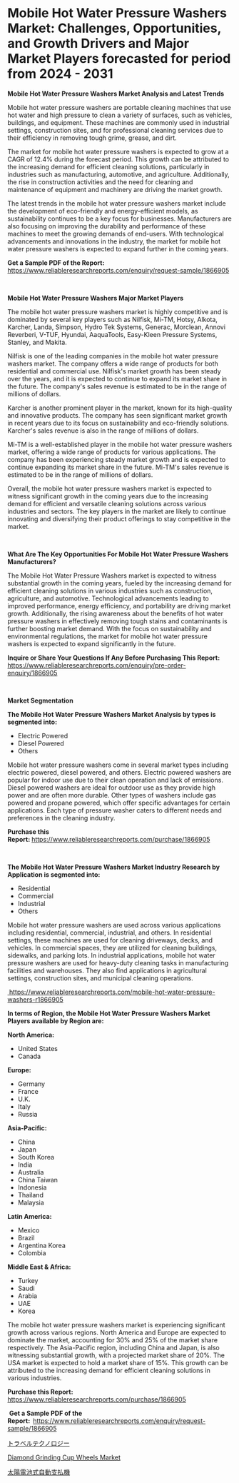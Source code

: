 <p><h1>Mobile Hot Water Pressure Washers Market: Challenges, Opportunities, and Growth Drivers and Major Market Players forecasted for period from 2024 - 2031</h1></p><p><strong>Mobile Hot Water Pressure Washers Market Analysis and Latest Trends</strong></p>
<p><p>Mobile hot water pressure washers are portable cleaning machines that use hot water and high pressure to clean a variety of surfaces, such as vehicles, buildings, and equipment. These machines are commonly used in industrial settings, construction sites, and for professional cleaning services due to their efficiency in removing tough grime, grease, and dirt.</p><p>The market for mobile hot water pressure washers is expected to grow at a CAGR of 12.4% during the forecast period. This growth can be attributed to the increasing demand for efficient cleaning solutions, particularly in industries such as manufacturing, automotive, and agriculture. Additionally, the rise in construction activities and the need for cleaning and maintenance of equipment and machinery are driving the market growth.</p><p>The latest trends in the mobile hot water pressure washers market include the development of eco-friendly and energy-efficient models, as sustainability continues to be a key focus for businesses. Manufacturers are also focusing on improving the durability and performance of these machines to meet the growing demands of end-users. With technological advancements and innovations in the industry, the market for mobile hot water pressure washers is expected to expand further in the coming years.</p></p>
<p><strong>Get a Sample PDF of the Report:&nbsp;</strong> <a href="https://www.reliableresearchreports.com/enquiry/request-sample/1866905">https://www.reliableresearchreports.com/enquiry/request-sample/1866905</a></p>
<p>&nbsp;</p>
<p><strong>Mobile Hot Water Pressure Washers Major Market Players</strong></p>
<p><p>The mobile hot water pressure washers market is highly competitive and is dominated by several key players such as Nilfisk, Mi-TM, Hotsy, Alkota, Karcher, Landa, Simpson, Hydro Tek Systems, Generac, Morclean, Annovi Reverberi, V-TUF, Hyundai, AaquaTools, Easy-Kleen Pressure Systems, Stanley, and Makita.</p><p>Nilfisk is one of the leading companies in the mobile hot water pressure washers market. The company offers a wide range of products for both residential and commercial use. Nilfisk's market growth has been steady over the years, and it is expected to continue to expand its market share in the future. The company's sales revenue is estimated to be in the range of millions of dollars.</p><p>Karcher is another prominent player in the market, known for its high-quality and innovative products. The company has seen significant market growth in recent years due to its focus on sustainability and eco-friendly solutions. Karcher's sales revenue is also in the range of millions of dollars.</p><p>Mi-TM is a well-established player in the mobile hot water pressure washers market, offering a wide range of products for various applications. The company has been experiencing steady market growth and is expected to continue expanding its market share in the future. Mi-TM's sales revenue is estimated to be in the range of millions of dollars.</p><p>Overall, the mobile hot water pressure washers market is expected to witness significant growth in the coming years due to the increasing demand for efficient and versatile cleaning solutions across various industries and sectors. The key players in the market are likely to continue innovating and diversifying their product offerings to stay competitive in the market.</p></p>
<p>&nbsp;</p>
<p><strong>What Are The Key Opportunities For Mobile Hot Water Pressure Washers Manufacturers?</strong></p>
<p><p>The Mobile Hot Water Pressure Washers market is expected to witness substantial growth in the coming years, fueled by the increasing demand for efficient cleaning solutions in various industries such as construction, agriculture, and automotive. Technological advancements leading to improved performance, energy efficiency, and portability are driving market growth. Additionally, the rising awareness about the benefits of hot water pressure washers in effectively removing tough stains and contaminants is further boosting market demand. With the focus on sustainability and environmental regulations, the market for mobile hot water pressure washers is expected to expand significantly in the future.</p></p>
<p><strong>Inquire or Share Your Questions If Any Before Purchasing This Report:</strong> <a href="https://www.reliableresearchreports.com/enquiry/pre-order-enquiry/1866905">https://www.reliableresearchreports.com/enquiry/pre-order-enquiry/1866905</a></p>
<p>&nbsp;</p>
<p><strong>Market Segmentation</strong></p>
<p><strong>The Mobile Hot Water Pressure Washers Market Analysis by types is segmented into:</strong></p>
<p><ul><li>Electric Powered</li><li>Diesel Powered</li><li>Others</li></ul></p>
<p><p>Mobile hot water pressure washers come in several market types including electric powered, diesel powered, and others. Electric powered washers are popular for indoor use due to their clean operation and lack of emissions. Diesel powered washers are ideal for outdoor use as they provide high power and are often more durable. Other types of washers include gas powered and propane powered, which offer specific advantages for certain applications. Each type of pressure washer caters to different needs and preferences in the cleaning industry.</p></p>
<p><strong>Purchase this Report:&nbsp;</strong><a href="https://www.reliableresearchreports.com/purchase/1866905">https://www.reliableresearchreports.com/purchase/1866905</a></p>
<p>&nbsp;</p>
<p><strong>The Mobile Hot Water Pressure Washers Market Industry Research by Application is segmented into:</strong></p>
<p><ul><li>Residential</li><li>Commercial</li><li>Industrial</li><li>Others</li></ul></p>
<p><p>Mobile hot water pressure washers are used across various applications including residential, commercial, industrial, and others. In residential settings, these machines are used for cleaning driveways, decks, and vehicles. In commercial spaces, they are utilized for cleaning buildings, sidewalks, and parking lots. In industrial applications, mobile hot water pressure washers are used for heavy-duty cleaning tasks in manufacturing facilities and warehouses. They also find applications in agricultural settings, construction sites, and municipal cleaning operations.</p></p>
<p><a href="https://www.reliableresearchreports.com/mobile-hot-water-pressure-washers-r1866905">&nbsp;https://www.reliableresearchreports.com/mobile-hot-water-pressure-washers-r1866905</a></p>
<p><strong>In terms of Region, the Mobile Hot Water Pressure Washers Market Players available by Region are:</strong></p>
<p>
    <p> <strong> North America: </strong>
        <ul>
            <li>United States</li>
            <li>Canada</li>
        </ul>
        </p> 
    <p> <strong> Europe: </strong>
        <ul>
            <li>Germany</li>
            <li>France</li>
            <li>U.K.</li>
            <li>Italy</li>
            <li>Russia</li>
        </ul>
        </p> 
    <p> <strong> Asia-Pacific: </strong>
        <ul>
            <li>China</li>
            <li>Japan</li>
            <li>South Korea</li>
            <li>India</li>
            <li>Australia</li>
            <li>China Taiwan</li>
            <li>Indonesia</li>
            <li>Thailand</li>
            <li>Malaysia</li>
        </ul>
        </p> 
    <p> <strong> Latin America: </strong>
        <ul>
            <li>Mexico</li>
            <li>Brazil</li>
            <li>Argentina Korea</li>
            <li>Colombia</li>
        </ul>
        </p> 
    <p> <strong> Middle East & Africa: </strong>
        <ul>
            <li>Turkey</li>
            <li>Saudi</li>
            <li>Arabia</li>
            <li>UAE</li>
            <li>Korea</li>
        </ul>
    </p>
    </p>
<p><p>The mobile hot water pressure washers market is experiencing significant growth across various regions. North America and Europe are expected to dominate the market, accounting for 30% and 25% of the market share respectively. The Asia-Pacific region, including China and Japan, is also witnessing substantial growth, with a projected market share of 20%. The USA market is expected to hold a market share of 15%. This growth can be attributed to the increasing demand for efficient cleaning solutions in various industries.</p></p>
<p><strong>Purchase this Report: </strong><a href="https://www.reliableresearchreports.com/purchase/1866905">https://www.reliableresearchreports.com/purchase/1866905</a></p>
<p>&nbsp;<strong>Get a Sample PDF of the Report:&nbsp;&nbsp;</strong><a href="https://www.reliableresearchreports.com/enquiry/request-sample/1866905">https://www.reliableresearchreports.com/enquiry/request-sample/1866905</a></p>
<p><strong></strong></p>
<p><p><a href="https://medium.com/@leeweir2009/%E6%97%85%E8%A1%8C%E6%8A%80%E8%A1%93%E5%B8%82%E5%A0%B4%E3%81%AF%E5%B8%82%E5%A0%B4%E3%82%B7%E3%82%A7%E3%82%A2-%E3%82%B5%E3%82%A4%E3%82%BA-%E3%81%8A%E3%82%88%E3%81%B32031%E5%B9%B4%E3%81%BE%E3%81%A7%E3%81%AE%E4%BA%88%E6%B8%AC%E3%81%AB%E7%84%A6%E7%82%B9%E3%82%92%E5%BD%93%E3%81%A6%E3%81%A6%E3%81%84%E3%81%BE%E3%81%99-063b0584d72e">トラベルテクノロジー</a></p><p><a href="https://view.publitas.com/reportprime-1/diamond-grinding-cup-wheels-market-exploring-market-share-market-trends-and-future-growth/">Diamond Grinding Cup Wheels Market</a></p><p><a href="https://medium.com/@addiehirthe05/%E5%A4%AA%E9%99%BD%E5%85%89%E7%99%BA%E9%9B%BB%E5%BC%8Fatm%E5%B8%82%E5%A0%B4%E3%81%AE%E5%B1%95%E6%9C%9B-%E6%A5%AD%E7%95%8C%E6%A6%82%E8%A6%81%E3%81%A8%E4%BA%88%E6%B8%AC-2024%E5%B9%B4%E3%81%8B%E3%82%892031%E5%B9%B4-4b4dbe7d9876">太陽電池式自動支払機</a></p></p>